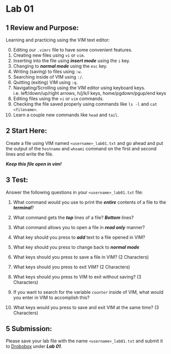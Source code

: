 # Lab 01

## 1 Review and Purpose:

Learning and practicing using the VIM text editor:

0. Editing our `.vimrc` file to have some convenient features.
1. Creating new files using `vi` or `vim`.
2. Inserting into the file using **_insert mode_** using the `i` key.
3. Changing to **_normal mode_** using the `esc` key.
4. Writing (saving) to files using `:w`.
5. Searching inside of VIM using `:/`.
6. Quitting (exiting) VIM using `:q`.
7. Navigating/Scrolling using the VIM editor using keyboard keys. <br> i.e. left/down/up/right arrows, h/j/k/l keys, home/pgdown/pgup/end keys
8. Editing files using the `vi` or `vim` commands.
9. Checking the file saved properly using commands like `ls -l` and `cat <filename>`.
10. Learn a couple new commands like `head` and `tail`.

## 2 Start Here:

Create a file using VIM named `<username>_lab01.txt` and go ahead and put the output of the `hostname` and `whoami` command on the first and second lines and write the file.

**_Keep this file open in vim!_**

## 3 Test:

Answer the following questions in your `<username>_lab01.txt` file:

1. What command would you use to print the **_entire_** contents of a file to the **_terminal_**?

2. What command gets the **_top_** lines of a file? **_Bottom_** lines?

3. What command allows you to open a file in **_read only_** manner?

4. What key should you press to **_add_** text to a file opened in VIM?

5. What key should you press to change back to **_normal mode_**

6. What keys should you press to save a file in VIM? (2 Characters)

7. What keys should you press to exit VIM? (2 Characters)

8. What keys should you press to VIM to exit without saving? (3 Characters)

9. If you want to search for the variable `counter` inside of VIM, what would you enter in VIM to accomplish this?

10. What keys would you press to save and exit VIM at the same time? (3 Characters)

## 5 Submission:

Please save your lab file with the name `<username>_lab01.txt` and submit it to [Drobobox](https://dropbox.cse.sc.edu) under **_Lab 01_**.
